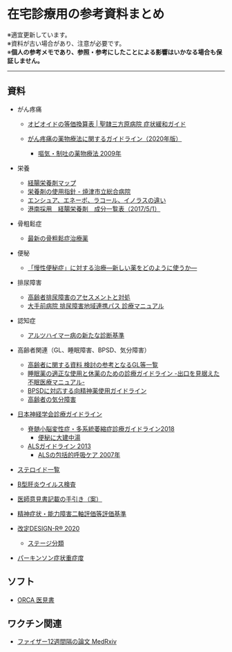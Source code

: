 # 在宅診療用の参考資料まとめ

※適宜更新しています。<br>
※資料が古い場合があり、注意が必要です。<br>
※<b>個人の参考メモであり、参照・参考にしたことによる影響はいかなる場合も保証しません。</b>

---

## 資料

* がん疼痛
  * [オピオイドの等価換算表 | 聖隷三方原病院 症状緩和ガイド](http://www.seirei.or.jp/mikatahara/doc_kanwa/contents1/54.html)

  * [がん疼痛の薬物療法に関するガイドライン（2020年版）](https://www.jspm.ne.jp/guidelines/pain/2020/index.php)
    * [嘔気・制吐の薬物療法 2009年](http://jpps.umin.jp/issue/magazine/pdf/0204_02.pdf)

* 栄養
  * [経腸栄養剤マップ](http://www.peg.or.jp/care/nst/map.pdf)
  * [栄養剤の使用指針 - 焼津市立総合病院](https://www.hospital.yaizu.shizuoka.jp/hospital/nst/file/eiyozai.pdf)
  * [エンシュア、エネーボ、ラコール、イノラスの違い](https://www.phamnote.com/2017/04/blog-post_8.html)
  * [港南採用　経腸栄養剤　成分一覧表（2017/5/1）](http://10ai-konan.jp/pdf/eiyou201705.pdf)

* 骨粗鬆症
  * [最新の骨粗鬆症治療薬](https://www.jstage.jst.go.jp/article/geriatrics/56/2/56_56.136/_pdf)

* 便秘
  * [「慢性便秘症」に対する治療―新しい薬をどのように使うか―](https://oh-kinmui.jp/1509/)

* 排尿障害
  * [高齢者排尿障害のアセスメントと対処](https://www.igaku.co.jp/pdf/1408_wocnursing-03.pdf) 
  * [大手前病院 排尿障害地域連携パス 診療マニュアル](https://www.otemae.gr.jp/user/media/otemae/page/department/shinryoka/hinyou/renkei/manual.pdf)

* 認知症
  * [アルツハイマー病の新たな診断基準](https://www.jpn-geriat-soc.or.jp/publications/other/pdf/review_geriatrics_50_1_1.pdf) 

* 高齢者関連（GL、睡眠障害、BPSD、気分障害）
  * [高齢者に関する資料 検討の参考となるGL等一覧](https://www.mhlw.go.jp/file/05-Shingikai-11121000-Iyakushokuhinkyoku-Soumuka/0000176445.pdf)
  * [睡眠薬の適正な使⽤と休薬のための診療ガイドライン -出⼝を⾒据えた不眠医療マニュアル-](http://jssr.jp/files/guideline/suiminyaku-guideline.pdf)
  * [BPSDに対応する向精神薬使用ガイドライン](https://www.mhlw.go.jp/stf/houdou/2r98520000036k0c-att/2r98520000036k1t.pdf)
  * [高齢者の気分障害](https://www.jpn-geriat-soc.or.jp/publications/other/pdf/clinical_practice_geriatrics_49_534.pdf)

* [日本神経学会診療ガイドライン](https://www.neurology-jp.org/guidelinem/index.html)
  * [脊髄小脳変性症・多系統萎縮症診療ガイドライン2018](https://www.neurology-jp.org/guidelinem/sd_mst_2018.html)
    * [便秘に大建中湯](https://www.jsom.or.jp/medical/ebm/cpg/pdf/A03.pdf)
  * [ALSガイドライン 2013](https://www.neurology-jp.org/guidelinem/als2013_index.html)
    * [ALSの包括的呼吸ケア 2007年](https://www.nanbyou.or.jp/wp-content/uploads/pdf/2008als.pdf)

* [ステロイド一覧](http://www.okiyaku.or.jp/pdf/suteroido.pdf)

* [B型肝炎ウイルス検査](http://www.med.osaka-u.ac.jp/pub/hp-lab/rinkenhome/subfile/DCMI/kessei_gaisetu_9.pdf)

* [医師意見書記載の手引き（案）](https://www.mhlw.go.jp/bunya/shougaihoken/other/dl/140121_04.pdf)
* [精神症状・能力障害二軸評価等評価基準](https://www.city.kobe.lg.jp/documents/1104/nijiku.pdf)

* [改定DESIGN-R® 2020](http://www.jspu.org/jpn/info/design.html)
  * [ステージ分類](https://ptweb.jp/article/2016/160404000920/)

* [パーキンソン症状重症度](https://parkinson-smile.net/symptom/p6.html)

## ソフト

* [ORCA 医見書](https://www.orca.med.or.jp/ikensyo/)

## ワクチン関連

* [ファイザー12週間隔の論文 MedRxiv](https://www.medrxiv.org/content/10.1101/2021.05.15.21257017v1)


